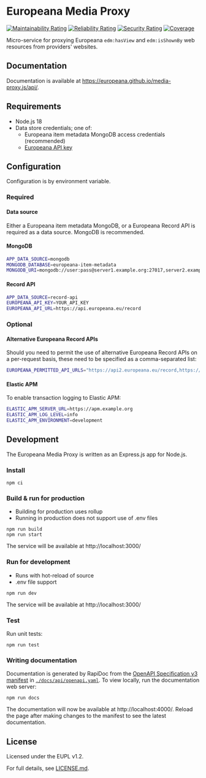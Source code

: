 # Europeana Media Proxy

[![Maintainability Rating](https://sonarcloud.io/api/project_badges/measure?project=europeana_media-proxy.js&metric=sqale_rating)](https://sonarcloud.io/dashboard?id=europeana_media-proxy.js)
[![Reliability Rating](https://sonarcloud.io/api/project_badges/measure?project=europeana_media-proxy.js&metric=reliability_rating)](https://sonarcloud.io/dashboard?id=europeana_media-proxy.js)
[![Security Rating](https://sonarcloud.io/api/project_badges/measure?project=europeana_media-proxy.js&metric=security_rating)](https://sonarcloud.io/dashboard?id=europeana_media-proxy.js)
[![Coverage](https://sonarcloud.io/api/project_badges/measure?project=europeana_media-proxy.js&metric=coverage)](https://sonarcloud.io/summary/new_code?id=europeana_media-proxy.js)

Micro-service for proxying Europeana `edm:hasView` and `edm:isShownBy` web
resources from providers' websites.

## Documentation

Documentation is available at https://europeana.github.io/media-proxy.js/api/.

## Requirements

* Node.js 18
* Data store credentials; one of:
  * Europeana item metadata MongoDB access credentials (recommended)
  * [Europeana API key](https://pro.europeana.eu/get-api)


## Configuration

Configuration is by environment variable.

### Required

#### Data source

Either a Europeana item metadata MongoDB, or a Europeana Record API is required
as a data source. MongoDB is recommended.

#### MongoDB

```sh
APP_DATA_SOURCE=mongodb
MONGODB_DATABASE=europeana-item-metadata
MONGODB_URI=mongodb://user:pass@server1.example.org:27017,server2.example.org:27017
```

#### Record API

```sh
APP_DATA_SOURCE=record-api
EUROPEANA_API_KEY=YOUR_API_KEY
EUROPEANA_API_URL=https://api.europeana.eu/record
```

### Optional

#### Alternative Europeana Record APIs

Should you need to permit the use of alternative Europeana Record APIs on a
per-request basis, these need to be specified as a comma-separated list:
```sh
EUROPEANA_PERMITTED_API_URLS="https://api2.europeana.eu/record,https://api3.europeana.eu/record"
```

#### Elastic APM

To enable transaction logging to Elastic APM:
```sh
ELASTIC_APM_SERVER_URL=https://apm.example.org
ELASTIC_APM_LOG_LEVEL=info
ELASTIC_APM_ENVIRONMENT=development
```

## Development

The Europeana Media Proxy is written as an Express.js app for Node.js.


### Install

```
npm ci
```

### Build & run for production

* Building for production uses rollup
* Running in production does not support use of .env files

```
npm run build
npm run start
```

The service will be available at http://localhost:3000/

### Run for development

* Runs with hot-reload of source
* .env file support

```
npm run dev
```

The service will be available at http://localhost:3000/

### Test

Run unit tests:
```
npm run test
```

### Writing documentation

Documentation is generated by RapiDoc from the [OpenAPI Specification v3 manifest](https://spec.openapis.org/oas/v3.1.0) in [`./docs/api/openapi.yaml`](./docs/api/openapi.yaml). To view locally, run the documentation web server:

```
npm run docs
```

The documentation will now be available at http://localhost:4000/. Reload the
page after making changes to the manifest to see the latest documentation.


## License

Licensed under the EUPL v1.2.

For full details, see [LICENSE.md](LICENSE.md).
